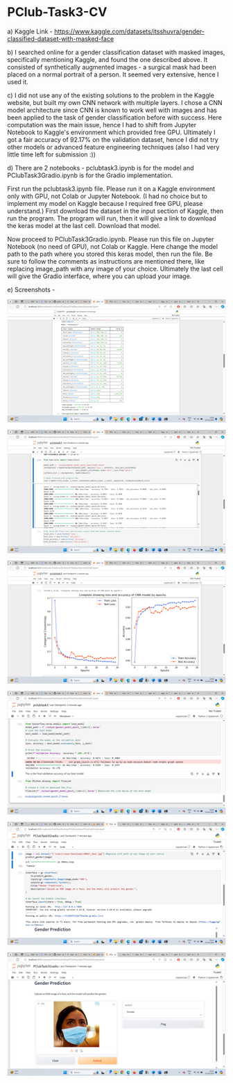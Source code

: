 # PClub-Task3-CV

a) Kaggle Link - https://www.kaggle.com/datasets/itsshuvra/gender-classified-dataset-with-masked-face

b) I searched online for a gender classification dataset with masked images, specifically mentioning Kaggle, and found the one described above. It consisted of synthetically augmented images - a surgical mask had been placed on a normal portrait of a person. It seemed very extensive, hence I used it.

c) I did not use any of the existing solutions to the problem in the Kaggle website, but built my own CNN network with multiple layers. I chose a CNN model architecture since CNN is known to work well with images and has been applied to the task of gender classification before with success. Here computation was the main issue, hence I had to shift from Jupyter Notebook to Kaggle's environment which provided free GPU. Ultimately I got a fair accuracy of 92.17% on the validation dataset, hence I did not try other models or advanced feature engineering techniques (also I had very little time left for submission :))

d) There are 2 notebooks - pclubtask3.ipynb is for the model and PClubTask3Gradio.ipynb is for the Gradio implementation.

First run the pclubtask3.ipynb file. Please run it on a Kaggle environment only with GPU, not Colab or Jupyter Notebook. (I had no choice but to implement my model on Kaggle because I required free GPU, please understand.) First download the dataset in the input section of Kaggle, then run the program. The program will run, then it will give a link to download the keras model at the last cell. Download that model.

Now proceed to PClubTask3Gradio.ipynb. Please run this file on Jupyter Notebook (no need of GPU), not Colab or Kaggle. Here change the model path to the path where you stored this keras model, then run the file. Be sure to follow the comments as instructions are mentioned there, like replacing image_path with any image of your choice. Ultimately the last cell will give the Gradio interface, where you can upload your image.

e) Screenshots - 

![alt text](https://github.com/aritrar23/PClub-Task3-CV/blob/main/Shots/Screenshot%20(310).png)

![alt text](https://github.com/aritrar23/PClub-Task3-CV/blob/main/Shots/Screenshot%20(311).png)

![alt text](https://github.com/aritrar23/PClub-Task3-CV/blob/main/Shots/Screenshot%20(312).png)

![alt text](https://github.com/aritrar23/PClub-Task3-CV/blob/main/Shots/Screenshot%20(313).png)

![alt text](https://github.com/aritrar23/PClub-Task3-CV/blob/main/Shots/Screenshot%20(314).png)

![alt text](https://github.com/aritrar23/PClub-Task3-CV/blob/main/Shots/Screenshot%20(315).png)
